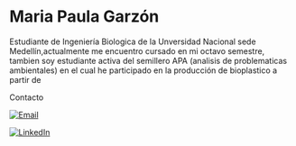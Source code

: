 # Maria Paula Garzón

Estudiante de Ingeniería Biologica de la Unversidad Nacional sede Medellín,actualmente me encuentro cursado en mi octavo semestre, tambien soy 
estudiante activa del semillero APA (analisis de problematicas ambientales) en el cual he participado en la producción de bioplastico a partir
de 

Contacto

[![Email](https://img.shields.io/badge/Email-D14836?style=for-the-badge&logo=gmail&logoColor=white)](mailto:TU_CORREO_ELECTRÓNICO)

[![LinkedIn](https://img.shields.io/badge/LinkedIn-0077B5?style=for-the-badge&logo=linkedin&logoColor=white)](https://www.linkedin.com/in/mar%C3%ADa-paula-garz%C3%B3n-caicedo-32991a311?utm_source=share&utm_campaign=share_via&utm_content=profile&utm_medium=ios_app)

